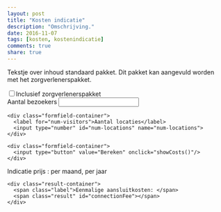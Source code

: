 ```yaml
---
layout: post
title: "Kosten indicatie"
description: "Omschrijving."
date: 2016-11-07
tags: [kosten, kostenindicatie]
comments: true
share: true
---
```


Tekstje over inhoud standaard pakket.
Dit pakket kan aangevuld worden met het zorgverlenerspakket.
  <form action="" id="kosten-indicatie">
    <div class="formfield-container checkbox-container">
      <label><input type="checkbox" id="checkbox-ab" name="checkbox-ab">Inclusief zorgverlenerspakket</label>
    </div>
    <div class="formfield-container">
      <label for="num-visitors">Aantal bezoekers</label>
      <input type="number" id="num-visitors" name="num-visitors">
    </div>

    <div class="formfield-container">
      <label for="num-visitors">Aantal locaties</label>
      <input type="number" id="num-locations" name="num-locations">
    </div>

    <div class="formfield-container">
      <input type="button" value="Bereken" onclick="showCosts()"/>
    </div>
  </form>

  <div id="kosten-indicatie-result">
    <div class="result-container">
      <span class="label">Indicatie prijs : </span>
      <strong class="result" id="resultMonth"></strong>
      <span> per maand,</span>
      <span class="result" id="result"></span>
      <span> per jaar</span>
    </div>

    <div class="result-container">
      <span class="label">Eenmalige aansluitkosten: </span>
      <span class="result" id="connectionFee"></span>
    </div>
  </div>

<script>
    document.getElementById("kosten-indicatie").addEventListener("keypress", function(ev) {
      if (ev.keyCode == 13) {
        showCosts();
      }
    });
    function showCosts() {

      var inputVisitors = parseInt(document.getElementById('num-visitors').value),
          inputLocations = parseInt(document.getElementById('num-locations').value),
          ab_included = Boolean(document.getElementById('checkbox-ab').checked);

      if (inputVisitors == "") {
        inputVisitors = 0;
      }

      if (inputLocations == "") {
        inputLocations = 0;
      }
      
      var result = calculateCosts(parseInt(inputVisitors), parseInt(inputLocations), ab_included),
          unit = '€',
          cents = ',-';
      
        document.getElementById('result').textContent        = unit + parseInt(result.price) + cents;
        document.getElementById('resultMonth').textContent   = unit + parseInt(result.price / 12) + cents;
        document.getElementById('connectionFee').textContent  = unit + parseInt(result.connectionFee) + cents;

        var resultContainer = document.getElementById('kosten-indicatie-result');
      
        if (resultContainer) {
          resultContainer.className = 'show';
        }
    }

//  reductie 40% bij aantal > 40k, 20% bij aantal tussen 20-40k
    function calculateCosts(numVisitors, numLocations, ab) {
   
      var rateA = .6,
          rateAB = .8,
          price = 0,
          feeBasic = 6000,
          feeNext = 4000,
          connectionFee = 0,
          limitVisitors_1 = 20000,
          limitVisitors_2 = 40000,
          ab_included = ab,
          rate = ab_included ? rateAB : rateA;

      if ( numVisitors > limitVisitors_2 ){

        price = parseInt(numVisitors - limitVisitors_2) * rate * (1-0.4) + limitVisitors_1 * rate * (1.8);

      } else if (numVisitors > limitVisitors_1) {

        price = parseInt(numVisitors - limitVisitors_1) * rate * (1-0.2) + limitVisitors_1 * rate;

      } else {

        price = numVisitors * rate;

      }

      if(numLocations > 1) {

        connectionFee = feeBasic + (numLocations - 1) * feeNext;

      } else {

        connectionFee = feeBasic;

      }

      return ({"price":price, "connectionFee":connectionFee});
    }    

</script>
  
